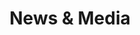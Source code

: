 ---
layout: page
title: "News & Media"
permalink: /news/
include: "snippets/news.html"
sharing: false
edit_link: "http://prose.io/#vernonsilver/vernonsilver.github.io/new/master/_posts"
edit_link_text: "Add a new News Post"
---